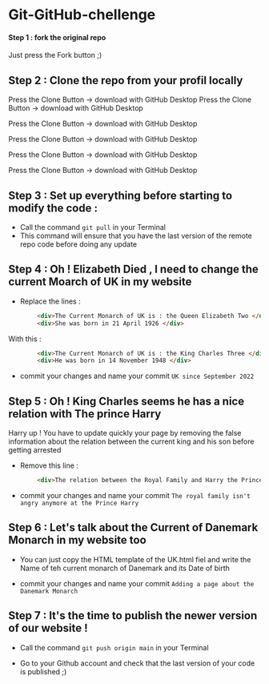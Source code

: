 # Git-GitHub-chellenge

#### Step 1 : fork the original repo 

Just press the Fork button ;) 

## Step 2 : Clone the repo from your profil locally 

Press the Clone Button -> download with GitHub Desktop 
Press the Clone Button -> download with GitHub Desktop 

Press the Clone Button -> download with GitHub Desktop 

Press the Clone Button -> download with GitHub Desktop 

Press the Clone Button -> download with GitHub Desktop 

Press the Clone Button -> download with GitHub Desktop 



## Step 3 : Set up everything before starting to modify the code :

* Call the command `git pull` in your Terminal
* This command will ensure that you have the last version of the remote repo code before doing any update 

## Step 4 : Oh ! Elizabeth Died , I need to change the current Moarch of UK in my website 

* Replace the lines : 
```html
        <div>The Current Monarch of UK is : the Queen Elizabeth Two </div>
        <div>She was born in 21 April 1926 </div>
```

With this : 
```html
        <div>The Current Monarch of UK is : the King Charles Three </div>
        <div>He was born in 14 November 1948 </div>
```

* commit your changes and name your commit `UK since September 2022`

## Step 5 : Oh ! King Charles seems he has a nice relation with The prince Harry 

Harry up ! You have to update  quickly your page by removing the false information about the relation between the current king and his son  before getting arrested

* Remove this line :

```html
        <div>The relation between the Royal Family and Harry the Prince isn't good</div>
```

* commit your changes and name your commit `The royal family isn't angry anymore at the Prince Harry`


## Step 6 : Let's talk about the Current of Danemark Monarch in my website too 

* You can just copy the HTML template of the UK.html fiel and write the Name of teh current monarch of Danemark and its Date of birth

* commit your changes and name your commit `Adding a page about the Danemark Monarch`

## Step 7 : It's the time to publish the newer version of our website !

* Call the command `git push origin main` in your Terminal

* Go to your Github account and check that the last version of your code is published ;)









